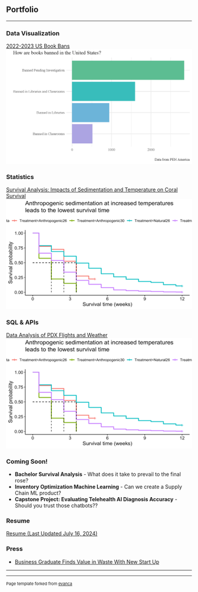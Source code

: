## Portfolio

---
### Data Visualization

[2022-2023 US Book Bans](/Project1)
<img src="images/bookbanslogo.png?raw=true"/>

### Statistics 
[Survival Analysis: Impacts of Sedimentation and Temperature 
on Coral Survival
](https://docs.google.com/presentation/d/1_6Y2P_3gePdnmaBcflvlaCUt6H0aMcrB/edit?usp=sharing&ouid=116382978099649484134&rtpof=true&sd=true)
<img src="images/coralSA.png?raw=true"/>

### SQL & APIs

[Data Analysis of PDX Flights and Weather
](/Project2)
<img src="images/coralSA.png?raw=true"/>

### Coming Soon!

* **Bachelor Survival Analysis** - What does it take to prevail to the final rose?
* **Inventory Optimization Machine Learning** - Can we create a Supply Chain ML product?
* **Capstone Project: Evaluating Telehealth AI Diagnosis Accuracy** - Should you trust those chatbots??

### Resume
[Resume (Last Updated July 16, 2024)](/AlainaHolland_Resume.pdf)

### Press

- [Business Graduate Finds Value in Waste With New Start Up](https://www.boisestate.edu/news/2021/06/03/business-graduate-finds-value-in-waste-with-new-start-up/)

---




---
<p style="font-size:11px">Page template forked from <a href="https://github.com/evanca/quick-portfolio">evanca</a></p>
<!-- Remove above link if you don't want to attibute -->
